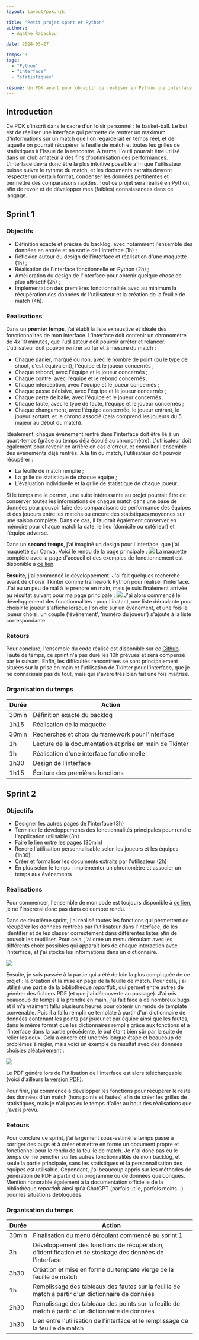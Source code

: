 ```yaml
---
layout: layout/pok.njk

title: "Petit projet sport et Python"
authors:
  - Agathe Rabachou

date: 2024-03-27

temps: 3
tags:
  - "Python"
  - "interface"
  - "statistiques"

résumé: Un POK ayant pour objectif de réaliser en Python une interface qui convertit les données brutes d'un match de basket-ball en statistiques sous différents formats.
---
```

## Introduction

Ce POK s'inscrit dans le cadre d'un loisir personnel : le basket-ball. Le but est de réaliser une interface qui permette de rentrer un maximum d'informations sur un match que l'on regarderait en temps réel, et de laquelle on pourrait récupérer la feuille de match et toutes les grilles de statistiques à l'issue de la rencontre. A terme, l'outil pourrait être utilisé dans un club amateur à des fins d'optimisation des performances. L'interface devra donc être la plus intuitive possible afin que l'utilisateur puisse suivre le rythme du match, et les documents extraits devront respecter un certain format, condenser les données pertinentes et permettre des comparaisons rapides.
Tout ce projet sera réalisé en Python, afin de revoir et de développer mes (faibles) connaissances dans ce langage.

## Sprint 1

### Objectifs

- Définition exacte et précise du backlog, avec notamment l'ensemble des données en entrée et en sortie de l'interface (1h) ;
- Réflexion autour du design de l'interface et réalisation d'une maquette (1h) ;
- Réalisation de l'interface fonctionnelle en Python (2h) ;
- Amélioration du design de l'interface pour obtenir quelque chose de plus attractif (2h) ;
- Implémentation des premières fonctionnalités avec au minimum la récupération des données de l'utilisateur et la création de la feuille de match (4h).

### Réalisations

Dans un **premier temps**, j'ai établi la liste exhaustive et idéale des fonctionnalités de mon interface. L'interface doit contenir un chronomètre de 4x 10 minutes, que l'utilisateur doit pouvoir arrêter et relancer. L'utilisateur doit pouvoir rentrer au fur et à mesure du match :
- Chaque panier, marqué ou non, avec le nombre de point (ou le type de shoot, c'est équivalent), l'équipe et le joueur concernés ;
- Chaque rebond, avec l'équipe et le joueur concernés ;
- Chaque contre, avec l'équipe et le rebond concernés ;
- Chaque interception, avec l'équipe et le joueur concernés ;
- Chaque passe décisive, avec l'équipe et le joueur concernés ;
- Chaque perte de balle, avec l'équipe et le joueur concernés ;
- Chaque faute, avec le type de faute, l'équipe et le joueur concernés ;
- Chaque changement, avec l'équipe concernée, le joueur entrant, le joueur sortant, et le chrono associé (cela comprend les joueurs du 5 majeur au début du match).

Idéalement, chaque événement rentré dans l'interface doit être lié à un quart-temps (grâce au temps déjà écoulé au chronomètre). L'utilisateur doit également pour revenir en arrière en cas d'erreur, et consulter l'ensemble des événements déjà rentrés.
A la fin du match, l'utilisateur doit pouvoir récupérer :
- La feuille de match remplie ;
- La grille de statistique de chaque équipe ;
- L'évaluation individuelle et la grille de statistique de chaque joueur ;

Si le temps me le permet, une suite intéressante au projet pourrait être de conserver toutes les informations de chaque match dans une base de données pour pouvoir faire des comparaisons de performance des équipes et des joueurs entre les matchs ou encore des statistiques moyennes sur une saison complète. Dans ce cas, il faudrait également conserver en mémoire pour chaque match la date, le lieu (domicile ou extérieur) et l'équipe adverse.

Dans un **second temps**, j'ai imaginé un design pour l'interface, que j'ai maquetté sur Canva. Voici le rendu de la page principale :
<img src="https://raw.githubusercontent.com/do-it-ecm/promo-2023-2024/main/Agathe-Rabachou/pok/temps-3/maquette_page_principale.png">
La maquette complète avec la page d'accueil et des exemples de fonctionnement est disponible à [ce lien](https://www.canva.com/design/DAF9aX-qabs/2vwFKz3I0joGODFLJQR0hw/edit?utm_content=DAF9aX-qabs&utm_campaign=designshare&utm_medium=link2&utm_source=sharebutton).

**Ensuite**, j'ai commencé le développement. J'ai fait quelques recherche avant de choisir Tkinter comme framework Python pour réaliser l'interface. J'ai eu un peu de mal à le prendre en main, mais je suis finalement arrivée au résultat suivant pour ma page principale :
<img src="https://raw.githubusercontent.com/do-it-ecm/promo-2023-2024/main/Agathe-Rabachou/pok/temps-3/interface_main.png">
J'ai alors commencé le développement des fonctionnalités : pour l'instant, une liste déroulante pour choisir le joueur s'affiche lorsque l'on clic sur un événement, et une fois le joueur choisi, un couple ('événement', 'numéro du joueur') s'ajoute à la liste correspondante.

### Retours

Pour conclure, l'ensemble du code réalisé est disponible sur ce [Github](https://github.com/arabachou/-r-e-markaball.git). Faute de temps, ce sprint n'a pas duré les 10h prévues et sera compensé par le suivant. Enfin, les difficultés rencontrées se sont principalement situées sur la prise en main et l'utilisation de Tkinter pour l'interface, que je ne connaissais pas du tout, mais qui s'avère très bien fait une fois maîtrisé.

### Organisation du temps

| Durée | Action |
| -------- | -------- |
| 30min | Définition exacte du backlog |
| 1h15 | Réalisation de la maquette |
| 30min | Recherches et choix du framework pour l'interface |
| 1h | Lecture de la documentation et prise en main de Tkinter |
| 1h | Réalisation d'une interface fonctionnelle |
| 1h30 | Design de l'interface |
| 1h15 | Écriture des premières fonctions |

## Sprint 2

### Objectifs

- Designer les autres pages de l'interface (3h)
- Terminer le développements des fonctionnalités principales pour rendre l'application utilisable (3h)
- Faire le lien entre les pages (30min)
- Rendre l'utilisation personnalisable selon les joueurs et les équipes (1h30)
- Créer et formaliser les documents extraits par l'utilisateur (2h)
- En plus selon le temps : implémenter un chronomètre et associer un temps aux événements

### Réalisations

Pour commencer, l'ensemble de mon code est toujours disponible à [ce lien](https://github.com/arabachou/-r-e-markaball.git), je ne l'insérerai donc pas dans ce compte rendu.

Dans ce deuxième sprint, j'ai réalisé toutes les fonctions qui permettent de récupérer les données rentrées par l'utilisateur dans l'interface, de les identifier et de les classer correctement dans différentes listes afin de pouvoir les réutiliser. Pour cela, j'ai crée un menu déroulant avec les différents choix possibles qui apparaît lors de chaque interaction avec l'interface, et j'ai stocké les informations dans un dictionnaire.

<img src="https://raw.githubusercontent.com/do-it-ecm/promo-2023-2024/main/Agathe-Rabachou/pok/temps-3/menu_deroulant.png">

Ensuite, je suis passée à la partie qui a été de loin la plus compliquée de ce projet : la création et la mise en page de la feuille de match. Pour cela, j'ai utilisé une partie de la bibliothèque *reportlab*, qui permet entre autres de générer des fichiers PDF (et que j'ai découverte au passage). J'ai mis beaucoup de temps à la prendre en main, j'ai fait face à de nombreux bugs et il m'a vraiment fallu plusieurs heures pour obtenir un rendu de template convenable. Puis il a fallu remplir ce template à partir d'un dictionnaire de données contenant les points par joueur et par équipe ainsi que les fautes, dans le même format que les dictionnaires remplis grâce aux fonctions et à l'interface dans la partie précédente, le but étant bien sûr par la suite de relier les deux. Cela a encore été une très longue étape et beaucoup de problèmes à régler, mais voici un exemple de résultat avec des données choisies aléatoirement :

<img src="https://raw.githubusercontent.com/do-it-ecm/promo-2023-2024/main/Agathe-Rabachou/pok/temps-3/feuille_de_match-1.png">

Le PDF généré lors de l'utilisation de l'interface est alors téléchargeable (voici d'ailleurs la [version PDF](feuille_de_match.pdf)).

Pour finir, j'ai commencé à développer les fonctions pour récupérer le reste des données d'un match (hors points et fautes) afin de créer les grilles de statistiques, mais je n'ai pas eu le temps d'aller au bout des réalisations que j'avais prévu.

### Retours

Pour conclure ce sprint, j'ai largement sous-estimé le temps passé à corriger des bugs et à créer et mettre en forme un document propre et fonctionnel pour le rendu de la feuille de match. Je n'ai donc pas eu le temps de me pencher sur les autres fonctionnalités de mon backlog, et seule la partie principale, sans les statistiques et la personnalisation des équipes est utilisable. 
Cependant, j'ai beaucoup appris sur les méthodes de génération de PDF à partir d'un programme ou de données quelconques.
Mention honorable également à la documentation officielle de la bibliothèque *reportlab* ainsi qu'à ChatGPT (parfois utile, parfois moins...) pour les situations débloquées.

### Organisation du temps

| Durée | Action |
| -------- | -------- |
| 30min | Finalisation du menu déroulant commencé au sprint 1 |
| 3h | Développement des fonctions de récupération, d'identification et de stockage des données de l'interface |
| 3h30 | Création et mise en forme du template vierge de la feuille de match |
| 1h | Remplissage des tableaux des fautes sur la feuille de match à partir d'un dictionnaire de données |
| 2h30 | Remplissage des tableaux des points sur la feuille de match à partir d'un dictionnaire de données |
| 1h30 | Lien entre l'utilisation de l'interface et le remplissage de la feuille de match |